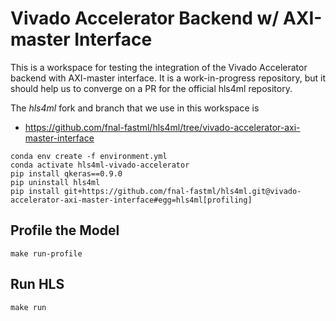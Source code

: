 # Vivado Accelerator Backend w/ AXI-master Interface

This is a workspace for testing the integration of the Vivado Accelerator backend with AXI-master interface. It is a work-in-progress repository, but it should help us to converge on a PR for the official hls4ml repository.

The _hls4ml_ fork and branch that we use in this workspace is
- https://github.com/fnal-fastml/hls4ml/tree/vivado-accelerator-axi-master-interface

```
conda env create -f environment.yml
conda activate hls4ml-vivado-accelerator
pip install qkeras==0.9.0
pip uninstall hls4ml
pip install git+https://github.com/fnal-fastml/hls4ml.git@vivado-accelerator-axi-master-interface#egg=hls4ml[profiling]
```

## Profile the Model
```
make run-profile
```

## Run HLS
```
make run
```

